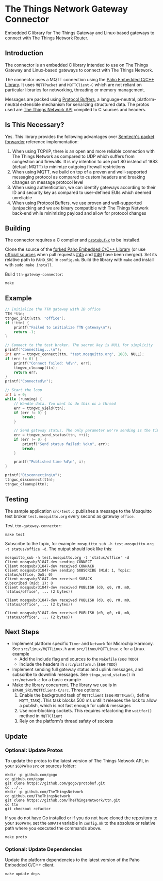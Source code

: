 # The Things Network Gateway Connector

Embedded C library for The Things Gateway and Linux-based gateways to connect with The Things Network Router.

## Introduction

The connector is an embedded C library intended to use on The Things Gateway and Linux-based gateways to connect with The Things Network.

The connector uses a MQTT connection using the [Paho Embedded C/C++ Library](http://www.eclipse.org/paho/clients/c/embedded/). It uses `MQTTPacket` and `MQTTClient-C` which are not reliant on particular libraries for networking, threading or memory management.

Messages are packed using [Protocol Buffers](https://developers.google.com/protocol-buffers/), a language-neutral, platform-neutral extensible mechanism for serializing structured data. The protos used are [The Things Network API](https://github.com/TheThingsNetwork/ttn/tree/refactor/api) compiled to C sources and headers.

## Is This Necessary?

Yes. This library provides the following advantages over [Semtech's packet forwarder](https://github.com/Lora-net/packet_forwarder) reference implementation:

1. When using TCP/IP, there is an open and more reliable connection with The Things Network as compared to UDP which suffers from congestion and firewalls. It is my intention to use port 80 instead of 1883 (default MQTT) to minimize outgoing firewall restrictions
2. When using MQTT, we build on top of a proven and well-supported messaging protocol as compared to custom headers and breaking changes on message protocol level
3. When using authentication, we can identify gateways according to their ID and security key as compared to user-defined EUIs which deemed unreliable
4. When using Protocol Buffers, we use proven and well-supported (un)packing and we are binary compatible with The Things Network back-end while minimizing payload and allow for protocol changes

## Building

The connector requires a C compiler and [`protobuf-c`](https://github.com/protobuf-c/protobuf-c) to be installed.

Clone the source of the [forked Paho Embedded C/C++ Library](https://github.com/johanstokking/paho.mqtt.embedded-c) (or use [official sources](https://github.com/eclipse/paho.mqtt.embedded-c) when pull requests [#45](https://github.com/eclipse/paho.mqtt.embedded-c/pull/45) and [#46](https://github.com/eclipse/paho.mqtt.embedded-c/pull/46) have been merged). Set its relative path to `PAHO_SRC` in `config.mk`. Build the library with `make` and install with `sudo make install`.

Build `ttn-gateway-connector`:

```
make
```

## Example

```c
// Initialize the TTN gateway with ID office
TTN *ttn;
ttngwc_init(&ttn, "office");
if (!ttn) {
	printf("Failed to initialize TTN gateway\n");
	return -1;
}

// Connect to the test broker. The secret key is NULL for simplicity
printf("Connecting...\n");
int err = ttngwc_connect(ttn, "test.mosquitto.org", 1883, NULL);
if (err != 0) {
	printf("Connect failed: %d\n", err);
	ttngwc_cleanup(ttn);
	return err;
}
printf("Connected\n");

// Start the loop
int i = 0;
while (running) {
	// Handle data. You want to do this on a thread
	err = ttngwc_yield(ttn);
	if (err != 0) {
		break;
	}

	// Send gateway status. The only parameter we're sending is the time
	err = ttngwc_send_status(ttn, ++i);
	if (err != 0) {
		printf("Send status failed: %d\n", err);
		break;
	}

	printf("Published time %d\n", i);
}

printf("Disconnecting\n");
ttngwc_disconnect(ttn);
ttngwc_cleanup(ttn);
```

## Testing

The sample application `src/test.c` publishes a message to the Mosquitto test broker `test.mosquitto.org` every second as gateway `office`.

Test `ttn-gateway-connector`:

```
make test
```

Subscribe to the topic, for example: `mosquitto_sub -h test.mosquitto.org -t status/office -d`. The output should look like this:

```
mosquitto_sub -h test.mosquitto.org -t 'status/office' -d
Client mosqsub/31847-dev sending CONNECT
Client mosqsub/31847-dev received CONNACK
Client mosqsub/31847-dev sending SUBSCRIBE (Mid: 1, Topic: status/office, QoS: 0)
Client mosqsub/31847-dev received SUBACK
Subscribed (mid: 1): 0
Client mosqsub/31847-dev received PUBLISH (d0, q0, r0, m0, 'status/office', ... (2 bytes))

Client mosqsub/31847-dev received PUBLISH (d0, q0, r0, m0, 'status/office', ... (2 bytes))

Client mosqsub/31847-dev received PUBLISH (d0, q0, r0, m0, 'status/office', ... (2 bytes))

```

## Next Steps

- Implement platform specific `Timer` and `Network` for Microchip Harmony. See `src/linux/MQTTLinux.h` and `src/linux/MQTTLinux.c` for a Linux example
	- Add the include flag and sources to the `Makefile` (see `TODO`)
	- Include the headers in `src/platform.h` (see `TODO`)
- Implement sending full gateway status and uplink messages, and subscribe to downlink messages. See `ttngw_send_status()` in `src/network.c` for a basic example
- Make the library concurrent. The library we use is in `$PAHO_SRC/MQTTClient-C/src`. Three options:
	1. Enable the background task of `MQTTClient` (see `MQTTRun()`, define `MQTT_TASK`). This task blocks 500 ms until it releases the lock to allow a publish, which is not fast enough for uplink messages
	2. Use non-blocking sockets. This requires refactoring the `waitfor()` method in `MQTTClient`
	3. Rely on the platform's thread safety of sockets

## Update

### Optional: Update Protos

To update the protos to the latest version of The Things Network API, in your `$GOPATH/src` or sources folder:

```
mkdir -p github.com/gogo
cd github.com/gogo
git clone https://github.com/gogo/protobuf.git
cd ../..
mkdir -p github.com/TheThingsNetwork
cd github.com/TheThingsNetwork
git clone https://github.com/TheThingsNetwork/ttn.git
cd ttn
git checkout refactor
```

If you do not have Go installed or if you do not have cloned the repository to your `$GOPATH`, set the `GOPATH` variable in `config.mk` to the absolute or relative path where you executed the commands above.

```
make proto
```

### Optional: Update Dependencies

Update the platform dependencies to the latest version of the Paho Embedded C/C++ client.

```
make update-deps
```

